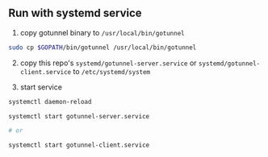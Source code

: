 ## Run with systemd service

1. copy gotunnel binary to `/usr/local/bin/gotunnel`
```bash
sudo cp $GOPATH/bin/gotunnel /usr/local/bin/gotunnel

```

2. copy this repo's `systemd/gotunnel-server.service` or `systemd/gotunnel-client.service` to `/etc/systemd/system`

3. start service
```bash
systemctl daemon-reload

systemctl start gotunnel-server.service

# or 

systemctl start gotunnel-client.service

```


